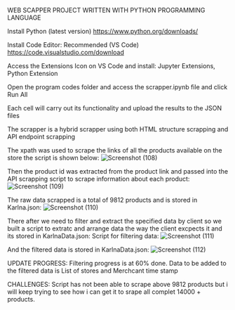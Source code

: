 WEB SCAPPER PROJECT WRITTEN WITH PYTHON PROGRAMMING LANGUAGE

Install Python (latest version) https://www.python.org/downloads/

Install Code Editor: Recommended (VS Code) https://code.visualstudio.com/download

Access the Extensions Icon on VS Code and install: Jupyter Extensions, Python Extension

Open the program codes folder and access the scrapper.ipynb file and click Run All

Each cell will carry out its functionality and upload the results to the JSON files

The scrapper is a hybrid scrapper using both HTML structure scrapping and API endpoint scrapping 

The xpath was used to scrape the links of all the products available on the store 
the script is shown below:
![Screenshot (108)](https://user-images.githubusercontent.com/99039727/194977210-db9de647-ffcc-45bc-af97-4771ca47c3c4.png)

Then the product id was extracted from the product link and passed into the API scrapping script to scrape information about each product:
![Screenshot (109)](https://user-images.githubusercontent.com/99039727/194977306-f091a209-413f-4b11-8535-34647ba805b1.png)

The raw data scrapped is a total of 9812 products and is stored in Karlna.json:
![Screenshot (110)](https://user-images.githubusercontent.com/99039727/194977493-64cd7685-7e7f-4e3e-a5e2-3e54df69d225.png)

There after we need to filter and extract the specified data by client so we built a script to extratc and arrange data the way the client excpects it and its stored in KarlnaData.json:
Script for filtering data:
![Screenshot (111)](https://user-images.githubusercontent.com/99039727/194977736-dce274c0-c686-4f06-95b9-db29d586d296.png)

And the filtered data is stored in KarlnaData.json:
![Screenshot (112)](https://user-images.githubusercontent.com/99039727/194977858-25077ae2-581a-411c-bd01-538c24ddde0c.png)


UPDATE PROGRESS: 
Filtering progress is at 60% done. Data to be added to the filtered data is List of stores and Merchcant time stamp 

CHALLENGES:
Script has not been able to scrape above 9812 products but i will keep trying to see how i can get it to srape all complet 14000 + products.


